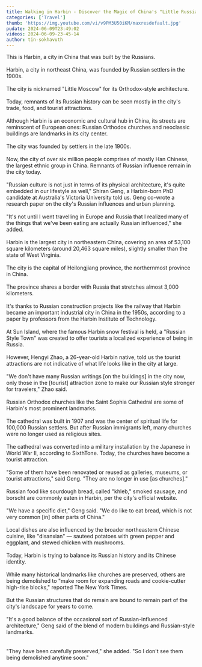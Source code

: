 ```yaml
---
title: Walking in Harbin - Discover the Magic of China's "Little Russia" City
categories: ['Travel']
thumb: 'https://img.youtube.com/vi/v9PM3U50iKM/maxresdefault.jpg'
pudate: 2024-06-09T23:49:02
videos: 2024-06-09-23-45-14
author: tin-sokhavuth
---
```

This is Harbin, a city in China that was built by the Russians. 
<br/><br/>
Harbin, a city in northeast China, was founded by Russian settlers in the 1900s.
<br/><br/>
The city is nicknamed "Little Moscow" for its Orthodox-style architecture.
<br/><br/>
Today, remnants of its Russian history can be seen mostly in the city's trade, food, and tourist attractions.
<br/><br/>
Although Harbin is an economic and cultural hub in China, its streets are reminscent of European ones: Russian Orthodox churches and neoclassic buildings are landmarks in its city center.
<br/><br/>
The city was founded by settlers in the late 1900s. 
<br/><br/>
Now, the city of over six million people comprises of mostly Han Chinese, the largest ethnic group in China. Remnants of Russian influence remain in the city today.
<br/><br/>
"Russian culture is not just in terms of its physical architecture, it's quite embedded in our lifestyle as well," Shiran Geng, a Harbin-born PhD candidate at Australia's Victoria University told us. Geng co-wrote a research paper on the city's Russian influences and urban planning.
<br/><br/>
"It's not until I went travelling in Europe and Russia that I realized many of the things that we've been eating are actually Russian influenced," she added.
<br/><br/>
Harbin is the largest city in northeastern China, covering an area of 53,100 square kilometers (around 20,463 square miles), slightly smaller than the state of West Virginia.
<br/><br/>
The city is the capital of Heilongjiang province, the northernmost province in China.
<br/><br/>
The province shares a border with Russia that stretches almost 3,000 kilometers.
<br/><br/>
It's thanks to Russian construction projects like the railway that Harbin became an important industrial city in China in the 1950s, according to a paper by professors from the Harbin Institute of Technology.
<br/><br/>
At Sun Island, where the famous Harbin snow festival is held, a "Russian Style Town" was created to offer tourists a localized experience of being in Russia. 
<br/><br/>
However, Hengyi Zhao, a 26-year-old Harbin native, told us the tourist attractions are not indicative of what life looks like in the city at large.
<br/><br/>
"We don't have many Russian writings [on the buildings] in the city now, only those in the [tourist] attraction zone to make our Russian style stronger for travelers," Zhao said. 
<br/><br/>
Russian Orthodox churches like the Saint Sophia Cathedral are some of Harbin's most prominent landmarks.
<br/><br/>
The cathedral was built in 1907 and was the center of spiritual life for 100,000 Russian settlers. But after Russian immigrants left, many churches were no longer used as religious sites. 
<br/><br/>
The cathedral was converted into a military installation by the Japanese in World War II, according to SixthTone. Today, the churches have become a tourist attraction.
<br/><br/>
"Some of them have been renovated or reused as galleries, museums, or tourist attractions," said Geng. "They are no longer in use [as churches]."
<br/><br/>
Russian food like sourdough bread, called "khleb," smoked sausage, and borscht are commonly eaten in Harbin, per the city's official website.
<br/><br/>
"We have a specific diet," Geng said. "We do like to eat bread, which is not very common [in] other parts of China."
<br/><br/>
Local dishes are also influenced by the broader northeastern Chinese cuisine, like "disanxian" — sauteed potatoes with green pepper and eggplant, and stewed chicken with mushrooms.
<br/><br/>
Today, Harbin is trying to balance its Russian history and its Chinese identity.
<br/><br/>
While many historical landmarks like churches are preserved, others are being demolished to "make room for expanding roads and cookie-cutter high-rise blocks," reported The New York Times.
<br/><br/>
But the Russian structures that do remain are bound to remain part of the city's landscape for years to come.
<br/><br/>
"It's a good balance of the occasional sort of Russian-influenced architecture," Geng said of the blend of modern buildings and Russian-style landmarks.  
<br/><br/>
"They have been carefully preserved," she added. "So I don't see them being demolished anytime soon."